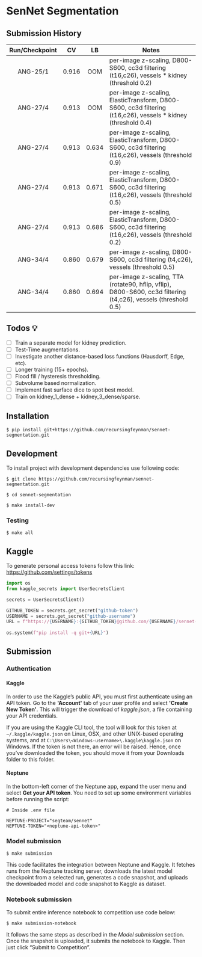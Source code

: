 # SenNet Segmentation

## Submission History

| Run/Checkpoint |   CV  |   LB  | Notes |
|:--------------:|:-----:|:-----:|-------|
|    ANG-25/1    | 0.916 |  OOM  | per-image z-scaling, D800-S600, cc3d filtering (t16,c26), vessels * kidney (threshold 0.2) |
|    ANG-27/4    | 0.913 |  OOM  | per-image z-scaling, ElasticTransform, D800-S600, cc3d filtering (t16,c26), vessels * kidney  (threshold 0.4) |
|    ANG-27/4    | 0.913 | 0.634 | per-image z-scaling, ElasticTransform, D800-S600, cc3d filtering (t16,c26), vessels (threshold 0.9) |
|    ANG-27/4    | 0.913 | 0.671 | per-image z-scaling, ElasticTransform, D800-S600, cc3d filtering (t16,c26), vessels (threshold 0.5) |
|    ANG-27/4    | 0.913 | 0.686 | per-image z-scaling, ElasticTransform, D800-S600, cc3d filtering (t16,c26), vessels (threshold 0.2) |
|    ANG-34/4    | 0.860 | 0.679 | per-image z-scaling, D800-S600, cc3d filtering (t4,c26), vessels (threshold 0.5) |
|    ANG-34/4    | 0.860 | 0.694 | per-image z-scaling, TTA (rotate90, hflip, vflip), D800-S600, cc3d filtering (t4,c26), vessels (threshold 0.5) |


## Todos 💡

- [ ] Train a separate model for kidney prediction.
- [ ] Test-Time augmentations.
- [ ] Investigate another distance-based loss functions (Hausdorff, Edge, etc).
- [ ] Longer training (15+ epochs).
- [ ] Flood fill / hysteresis thresholding.
- [ ] Subvolume based normalization.
- [ ] Implement fast surface dice to spot best model.
- [ ] Train on kidney_1_dense + kidney_3_dense/sparse.

## Installation

```shell
$ pip install git+https://github.com/recursingfeynman/sennet-segmentation.git
```

## Development

To install project with development dependencies use following code:

```shell
$ git clone https://github.com/recursingfeynman/sennet-segmentation.git

$ cd sennet-segmentation

$ make install-dev
```

### Testing

```shell
$ make all
```

## Kaggle
To generate personal access tokens follow this link: https://github.com/settings/tokens

```python
import os
from kaggle_secrets import UserSecretsClient

secrets = UserSecretsClient()

GITHUB_TOKEN = secrets.get_secret("github-token")
USERNAME = secrets.get_secret("github-username")
URL = f"https://{USERNAME}:{GITHUB_TOKEN}@github.com/{USERNAME}/sennet-segmentation.git"
    
os.system(f"pip install -q git+{URL}")
```

## Submission

### Authentication

#### Kaggle

In order to use the Kaggle’s public API, you must first authenticate using an API token. Go to the **'Account'** tab of your user profile and select **'Create New Token'**. This will trigger the download of *kaggle.json*, a file containing your API credentials.

If you are using the Kaggle CLI tool, the tool will look for this token at `~/.kaggle/kaggle.json` on Linux, OSX, and other UNIX-based operating systems, and at `C:\Users\<Windows-username>\.kaggle\kaggle.json` on Windows. If the token is not there, an error will be raised. Hence, once you’ve downloaded the token, you should move it from your Downloads folder to this folder.

#### Neptune

In the bottom-left corner of the Neptune app, expand the user menu and select **Get your API token**. You need to set up some environment variables before running the script:

```dosini
# Inside .env file

NEPTUNE-PROJECT="segteam/sennet"
NEPTUNE-TOKEN="<neptune-api-token>"
```

### Model submission

```shell
$ make submission
```

This code facilitates the integration between Neptune and Kaggle. It fetches runs from the Neptune tracking server, downloads the latest model checkpoint from a selected run, generates a code snapshot, and uploads the downloaded model and code snapshot to Kaggle as dataset.

### Notebook submission
To submit entire inference notebook to competition use code below: 

```shell
$ make submission-notebook
```

It follows the same steps as described in the *Model submission* section. Once the snapshot is uploaded, it submits the notebook to Kaggle. Then just click “Submit to Competition”.
